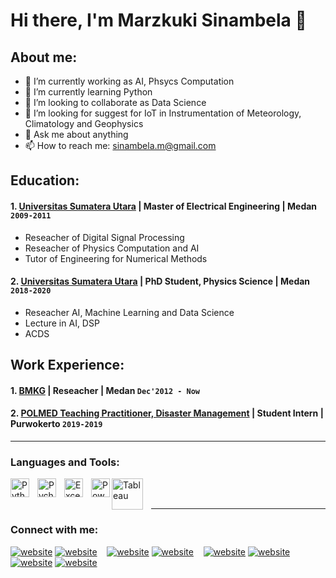 # Hi there, I'm Marzkuki Sinambela  👋
## About me:
- 🔭 I’m currently working as AI, Phsycs Computation
- 🌱 I’m currently learning Python 
- 👯 I’m looking to collaborate as Data Science
- 🤔 I’m looking for suggest for IoT in Instrumentation of Meteorology, Climatology and Geophysics
- 💬 Ask me about anything
- 📫 How to reach me: sinambela.m@gmail.com

## Education:

#### 1. [Universitas Sumatera Utara](https://www.usu.ac.id) | Master of Electrical Engineering | Medan `2009-2011`
   - Reseacher of Digital Signal Processing
   - Reseacher of Physics Computation and AI
   - Tutor of Engineering for Numerical Methods
 #### 2. [Universitas Sumatera Utara](https://www.usu.ac.id) | PhD Student, Physics Science | Medan `2018-2020`
   - Reseacher AI, Machine Learning and Data Science
   - Lecture in AI, DSP
   - ACDS

## Work Experience:
#### 1. [BMKG](https://www.bmkg.go.id) | Reseacher | Medan `Dec'2012 - Now`
  
#### 2. [POLMED Teaching Practitioner, Disaster Management](https://polmed.ac.id) | Student Intern | Purwokerto `2019-2019`
   
---

### Languages and Tools:

[<img align="left" alt="Python" width="30px" src="https://upload.wikimedia.org/wikipedia/commons/thumb/c/c3/Python-logo-notext.svg/110px-Python-logo-notext.svg.png?20100317150552" style="padding-right:10px;" />][webdev]
[<img align="left" alt="Pycharm" width="30px" src="https://upload.wikimedia.org/wikipedia/commons/thumb/1/1d/PyCharm_Icon.svg/220px-PyCharm_Icon.svg.png" style="padding-right:10px;" />][webdev]
[<img align="left" alt="Excel" width="30px" src="https://is2-ssl.mzstatic.com/image/thumb/Purple126/v4/a8/fd/5a/a8fd5a84-c6f1-355f-3b9f-6e86598efaa3/XCEL.png/1200x630bb.png" style="padding-right:10px;" />][webdev]
[<img align="left" alt="Power BI" width="30px" src="https://powerbi.microsoft.com/pictures/application-logos/svg/powerbi.svg" style="padding-right:0px;" />][webdev]
[<img align="left" alt="Tableau" width="50px" src="https://logos-world.net/wp-content/uploads/2021/10/Tableau-Symbol.png" style="padding-right:10px;" />][webdev]

<br />
<br />

---
### Connect with me:

[![website](./img/youtube-light.svg)](https://www.youtube.com/channel/UC22xix7qvwpYWnSQ5QEYtAQ#gh-light-mode-only)
[![website](./img/youtube-dark.svg)](https://www.youtube.com/channel/UC22xix7qvwpYWnSQ5QEYtAQ#gh-dark-mode-only)
&nbsp;&nbsp;
[![website](./img/twitter-light.svg)](https://twitter.com/vincentwwidyan#gh-light-mode-only)
[![website](./img/twitter-dark.svg)](https://twitter.com/vincentwwidyan#gh-dark-mode-only)
&nbsp;&nbsp;
[![website](./img/linkedin-light.svg)](https://www.linkedin.com/in/vincentwidyan#gh-light-mode-only)
[![website](./img/linkedin-dark.svg)](https://www.linkedin.com/in/vincentwidyan#gh-dark-mode-only)
&nbsp;&nbsp;
[![website](./img/instagram-light.svg)](https://instagram.com/vincentwwidyan#gh-light-mode-only)
[![website](./img/instagram-dark.svg)](https://instagram.com/vincentwwidyan#gh-dark-mode-only)



[webdev]: https://github.com/msinambela/marzukisinambela
